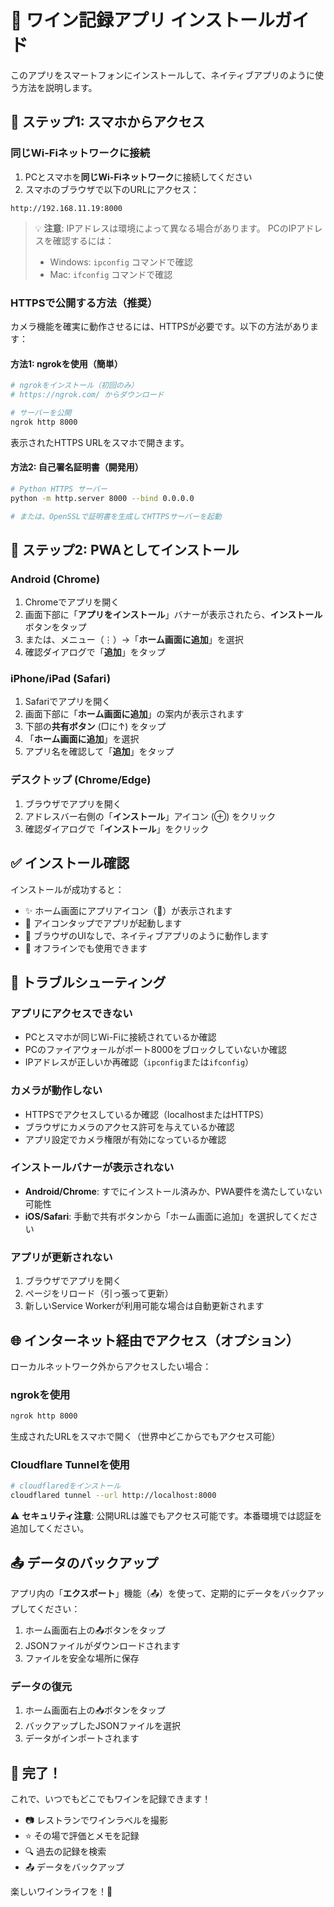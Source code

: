 # 📱 ワイン記録アプリ インストールガイド

このアプリをスマートフォンにインストールして、ネイティブアプリのように使う方法を説明します。

## 📶 ステップ1: スマホからアクセス

### 同じWi-Fiネットワークに接続
1. PCとスマホを**同じWi-Fiネットワーク**に接続してください
2. スマホのブラウザで以下のURLにアクセス：

```
http://192.168.11.19:8000
```

> 💡 **注意**: IPアドレスは環境によって異なる場合があります。
> PCのIPアドレスを確認するには：
> - Windows: `ipconfig` コマンドで確認
> - Mac: `ifconfig` コマンドで確認

### HTTPSで公開する方法（推奨）

カメラ機能を確実に動作させるには、HTTPSが必要です。以下の方法があります：

#### 方法1: ngrokを使用（簡単）
```bash
# ngrokをインストール（初回のみ）
# https://ngrok.com/ からダウンロード

# サーバーを公開
ngrok http 8000
```

表示されたHTTPS URLをスマホで開きます。

#### 方法2: 自己署名証明書（開発用）
```bash
# Python HTTPS サーバー
python -m http.server 8000 --bind 0.0.0.0

# または、OpenSSLで証明書を生成してHTTPSサーバーを起動
```

## 📲 ステップ2: PWAとしてインストール

### Android (Chrome)

1. Chromeでアプリを開く
2. 画面下部に「**アプリをインストール**」バナーが表示されたら、**インストール**ボタンをタップ
3. または、メニュー（⋮）→「**ホーム画面に追加**」を選択
4. 確認ダイアログで「**追加**」をタップ

### iPhone/iPad (Safari)

1. Safariでアプリを開く
2. 画面下部に「**ホーム画面に追加**」の案内が表示されます
3. 下部の**共有ボタン** (□に↑) をタップ
4. 「**ホーム画面に追加**」を選択
5. アプリ名を確認して「**追加**」をタップ

### デスクトップ (Chrome/Edge)

1. ブラウザでアプリを開く
2. アドレスバー右側の「**インストール**」アイコン (⊕) をクリック
3. 確認ダイアログで「**インストール**」をクリック

## ✅ インストール確認

インストールが成功すると：
- ✨ ホーム画面にアプリアイコン（🍷）が表示されます
- 📱 アイコンタップでアプリが起動します
- 🚀 ブラウザのUIなしで、ネイティブアプリのように動作します
- 📡 オフラインでも使用できます

## 🔧 トラブルシューティング

### アプリにアクセスできない
- PCとスマホが同じWi-Fiに接続されているか確認
- PCのファイアウォールがポート8000をブロックしていないか確認
- IPアドレスが正しいか再確認（`ipconfig`または`ifconfig`）

### カメラが動作しない
- HTTPSでアクセスしているか確認（localhostまたはHTTPS）
- ブラウザにカメラのアクセス許可を与えているか確認
- アプリ設定でカメラ権限が有効になっているか確認

### インストールバナーが表示されない
- **Android/Chrome**: すでにインストール済みか、PWA要件を満たしていない可能性
- **iOS/Safari**: 手動で共有ボタンから「ホーム画面に追加」を選択してください

### アプリが更新されない
1. ブラウザでアプリを開く
2. ページをリロード（引っ張って更新）
3. 新しいService Workerが利用可能な場合は自動更新されます

## 🌐 インターネット経由でアクセス（オプション）

ローカルネットワーク外からアクセスしたい場合：

### ngrokを使用
```bash
ngrok http 8000
```
生成されたURLをスマホで開く（世界中どこからでもアクセス可能）

### Cloudflare Tunnelを使用
```bash
# cloudflaredをインストール
cloudflared tunnel --url http://localhost:8000
```

⚠️ **セキュリティ注意**: 公開URLは誰でもアクセス可能です。本番環境では認証を追加してください。

## 📤 データのバックアップ

アプリ内の「**エクスポート**」機能（📤）を使って、定期的にデータをバックアップしてください：

1. ホーム画面右上の📤ボタンをタップ
2. JSONファイルがダウンロードされます
3. ファイルを安全な場所に保存

### データの復元
1. ホーム画面右上の📥ボタンをタップ
2. バックアップしたJSONファイルを選択
3. データがインポートされます

## 🎉 完了！

これで、いつでもどこでもワインを記録できます！

- 📷 レストランでワインラベルを撮影
- ⭐ その場で評価とメモを記録
- 🔍 過去の記録を検索
- 📤 データをバックアップ

楽しいワインライフを！🍷
